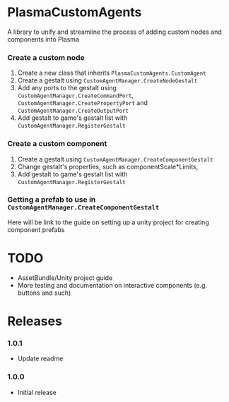 # PlasmaCustomAgents
A library to unify and streamline the process of adding custom nodes and components into Plasma

### Create a custom node

1. Create a new class that inherits `PlasmaCustomAgents.CustomAgent`
2. Create a gestalt using `CustomAgentManager.CreateNodeGestalt`
3. Add any ports to the gestalt using `CustomAgentManager.CreateCommandPort`, `CustomAgentManager.CreatePropertyPort` and `CustomAgentManager.CreateOutputPort`
4. Add gestalt to game's gestalt list with `CustomAgentManager.RegisterGestalt`

### Create a custom component

1. Create a gestalt using `CustomAgentManager.CreateComponentGestalt`
2. Change gestalt's properties, such as componentScale*Limits, 
3. Add gestalt to game's gestalt list with `CustomAgentManager.RegisterGestalt`

### Getting a prefab to use in `CustomAgentManager.CreateComponentGestalt`

Here will be link to the guide on setting up a unity project for creating component prefabs

# TODO
* AssetBundle/Unity project guide
* More testing and documentation on interactive components (e.g. buttons and such)

# Releases

### 1.0.1
* Update readme

### 1.0.0
* Initial release